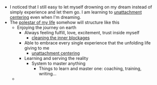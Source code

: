 - I noticed that I still easy to let myself drowning on my dream instead of simply experience and let them go. I am learning to [unattachment centering](<unattachment centering.md>) even when I'm dreaming. 
- The [polestar of my life](<polestar of my life.md>) somehow will structure like this
    - Enjoying the journey on earth
        - Always feeling fulfill, love, excitement, trust inside myself
            - [cleaning the inner blockages](<cleaning the inner blockages.md>)
        - Able to embrace every single experience that the unfolding life giving to me
            - [unattachment centering](<unattachment centering.md>)
        - Learning and serving the reality
            - System to master anything
                - Things to learn and master one: coaching, training, writing...
    - 
